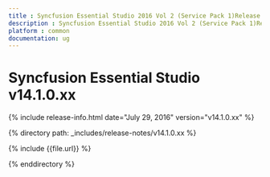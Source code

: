 ```yaml
---
title : Syncfusion Essential Studio 2016 Vol 2 (Service Pack 1)Release Notes
description : Syncfusion Essential Studio 2016 Vol 2 (Service Pack 1)Release Notes
platform : common
documentation: ug
---
```


# Syncfusion Essential Studio v14.1.0.xx

{% include release-info.html date="July 29, 2016" version="v14.1.0.xx" %} 

{% directory path: _includes/release-notes/v14.1.0.xx %}

{% include {{file.url}} %}

{% enddirectory %}